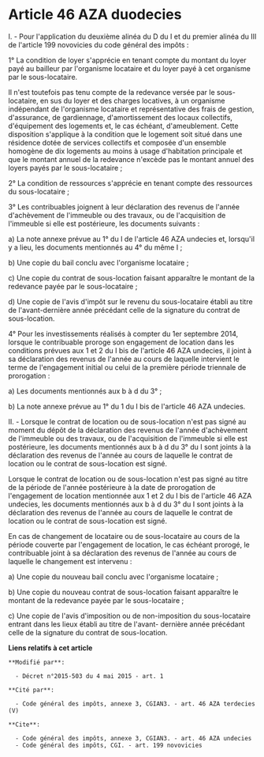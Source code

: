 # Article 46 AZA duodecies

I. - Pour l'application du deuxième alinéa du D du I et du premier alinéa du III de l'article 199 novovicies du code général
des impôts : 

1° La condition de loyer s'apprécie en tenant compte du montant du loyer payé au bailleur par l'organisme locataire et du
loyer payé à cet organisme par le sous-locataire. 

Il n'est toutefois pas tenu compte de la redevance versée par le sous-locataire, en sus du loyer et des charges locatives, à
un organisme indépendant de l'organisme locataire et représentative des frais de gestion, d'assurance, de gardiennage,
d'amortissement des locaux collectifs, d'équipement des logements et, le cas échéant, d'ameublement. Cette disposition
s'applique à la condition que le logement soit situé dans une résidence dotée de services collectifs et composée d'un
ensemble homogène de dix logements au moins à usage d'habitation principale et que le montant annuel de la redevance n'excède
pas le montant annuel des loyers payés par le sous-locataire ; 

2° La condition de ressources s'apprécie en tenant compte des ressources du sous-locataire ; 

3° Les contribuables joignent à leur déclaration des revenus de l'année d'achèvement de l'immeuble ou des travaux, ou de
l'acquisition de l'immeuble si elle est postérieure, les documents suivants : 

a) La note annexe prévue au 1° du I de l'article 46 AZA undecies et, lorsqu'il y a lieu, les documents mentionnés au 4° du
même I ; 

b) Une copie du bail conclu avec l'organisme locataire ; 

c) Une copie du contrat de sous-location faisant apparaître le montant de la redevance payée par le sous-locataire ; 

d) Une copie de l'avis d'impôt sur le revenu du sous-locataire établi au titre de l'avant-dernière année précédant celle de
la signature du contrat de sous-location. 

4° Pour les investissements réalisés à compter du 1er septembre 2014, lorsque le contribuable proroge son engagement de
location dans les conditions prévues aux 1 et 2 du I bis de l'article 46 AZA undecies, il joint à sa déclaration des revenus
de l'année au cours de laquelle intervient le terme de l'engagement initial ou celui de la première période triennale de
prorogation :

a) Les documents mentionnés aux b à d du 3° ;

b) La note annexe prévue au 1° du 1 du I bis de l'article 46 AZA undecies.

II. - Lorsque le contrat de location ou de sous-location n'est pas signé au moment du dépôt de la déclaration des revenus de
l'année d'achèvement de l'immeuble ou des travaux, ou de l'acquisition de l'immeuble si elle est postérieure, les documents
mentionnés aux b à d du 3° du I sont joints à la déclaration des revenus de l'année au cours de laquelle le contrat de
location ou le contrat de sous-location est signé. 

Lorsque le contrat de location ou de sous-location n'est pas signé au titre de la période de l'année postérieure à la date de
prorogation de l'engagement de location mentionnée aux 1 et 2 du I bis de l'article 46 AZA undecies, les documents mentionnés
aux b à d du 3° du I sont joints à la déclaration des revenus de l'année au cours de laquelle le contrat de location ou le
contrat de sous-location est signé.  

En cas de changement de locataire ou de sous-locataire au cours de la période couverte par l'engagement de location, le cas
échéant prorogé,  le contribuable joint à sa déclaration des revenus de l'année au cours de laquelle le changement est
intervenu : 

a) Une copie du nouveau bail conclu avec l'organisme locataire ; 

b) Une copie du nouveau contrat de sous-location faisant apparaître le montant de la redevance payée par le sous-locataire ; 

c) Une copie de l'avis d'imposition ou de non-imposition du sous-locataire entrant dans les lieux établi au titre de l'avant-
dernière année précédant celle de la signature du contrat de sous-location.

**Liens relatifs à cet article**

	**Modifié par**:

	  - Décret n°2015-503 du 4 mai 2015 - art. 1

	**Cité par**:

	  - Code général des impôts, annexe 3, CGIAN3. - art. 46 AZA terdecies (V)

	**Cite**:

	  - Code général des impôts, annexe 3, CGIAN3. - art. 46 AZA undecies
	  - Code général des impôts, CGI. - art. 199 novovicies
